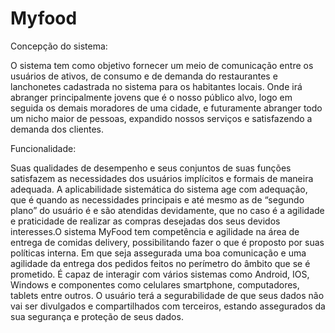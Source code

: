 # Myfood
Concepção do sistema:

  O sistema tem como objetivo fornecer um meio de comunicação entre os usuários de ativos, de consumo e de demanda do restaurantes e lanchonetes cadastrada no sistema para os habitantes locais. Onde irá abranger principalmente jovens que é o nosso público alvo, logo em seguida os demais moradores de uma cidade, e futuramente abranger todo um nicho maior de pessoas, expandido nossos serviços e satisfazendo a demanda dos clientes.

Funcionalidade:

  Suas qualidades de desempenho e seus conjuntos de suas funções satisfazem as necessidades dos usuários implícitos e formais de maneira adequada. A aplicabilidade sistemática do sistema age com adequação, que é quando as necessidades principais e até mesmo as de “segundo plano” do usuário é e são atendidas devidamente, que no caso é a agilidade e praticidade de realizar as compras desejadas dos seus devidos interesses.O sistema MyFood tem competência e agilidade na área de entrega de comidas delivery, possibilitando fazer o que é proposto por suas políticas interna. Em que seja assegurada uma boa comunicação e uma agilidade da entrega dos pedidos feitos no perímetro do âmbito que se é prometido.
  É capaz de interagir com vários sistemas como Android, IOS, Windows e componentes como celulares smartphone, computadores, tablets entre outros. O usuário terá a segurabilidade de que seus dados não vai ser divulgados e compartilhados com terceiros, estando assegurados da sua segurança e proteção de seus dados.


